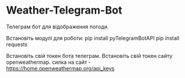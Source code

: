 # Weather-Telegram-Bot
Телеграм бот для відображення погоди.

Встановіть модулі для роботи:
pip install pyTelegramBotAPI
pip install requests

Встановіть свій токен бота телеграм.
Встановіть свій токен сайту openweathermap. силка на сайт - https://home.openweathermap.org/api_keys
